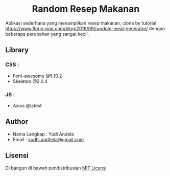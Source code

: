 <h1 align="center">Random Resep Makanan</h1>

Aplikasi sederhana yang menampilkan resep makanan, clone by tutorial https://www.florin-pop.com/blog/2019/09/random-meal-generator/ dengan beberapa perubahan yang sangat kecil.

## Library

### CSS :

-   Font-awesome @5.10.2
-   Skeleton @2.0.4

### JS :

-   Axios @latest

## Author

-   Nama Lengkap : Yudi Andela
-   Email : yudhi.andhela@gmail.com

## Lisensi

Di bangun di bawah pendistribusian [MIT Licensi](https://opensource.org/licenses/MIT)
